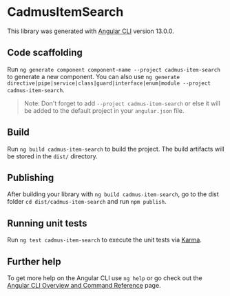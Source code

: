 # CadmusItemSearch

This library was generated with [Angular CLI](https://github.com/angular/angular-cli) version 13.0.0.

## Code scaffolding

Run `ng generate component component-name --project cadmus-item-search` to generate a new component. You can also use `ng generate directive|pipe|service|class|guard|interface|enum|module --project cadmus-item-search`.
> Note: Don't forget to add `--project cadmus-item-search` or else it will be added to the default project in your `angular.json` file. 

## Build

Run `ng build cadmus-item-search` to build the project. The build artifacts will be stored in the `dist/` directory.

## Publishing

After building your library with `ng build cadmus-item-search`, go to the dist folder `cd dist/cadmus-item-search` and run `npm publish`.

## Running unit tests

Run `ng test cadmus-item-search` to execute the unit tests via [Karma](https://karma-runner.github.io).

## Further help

To get more help on the Angular CLI use `ng help` or go check out the [Angular CLI Overview and Command Reference](https://angular.io/cli) page.
